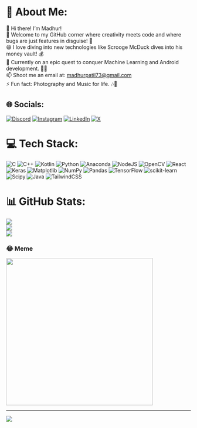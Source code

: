 # 💫 About Me:
👋 Hi there! I’m Madhur!<br>
🎉 Welcome to my GitHub corner where creativity meets code and where bugs are just features in disguise! 🐛<br>
😄 I love diving into new technologies like Scrooge McDuck dives into his money vault! 💰<br>
🌱 Currently on an epic quest to conquer Machine Learning and Android development. 🧙‍♂️<br>
📫 Shoot me an email at: madhurpatil73@gmail.com<br>
⚡ Fun fact: Photography and Music for life. 🎶📸<br>


## 🌐 Socials:
[![Discord](https://img.shields.io/badge/Discord-%237289DA.svg?logo=discord&logoColor=white)](https://discord.gg/madhurr) [![Instagram](https://img.shields.io/badge/Instagram-%23E4405F.svg?logo=Instagram&logoColor=white)](https://instagram.com/simply.madhur) [![LinkedIn](https://img.shields.io/badge/LinkedIn-%230077B5.svg?logo=linkedin&logoColor=white)](https://linkedin.com/in/madhurpatil) [![X](https://img.shields.io/badge/X-black.svg?logo=X&logoColor=white)](https://x.com/madhurboard) 

# 💻 Tech Stack:
![C](https://img.shields.io/badge/c-%2300599C.svg?style=for-the-badge&logo=c&logoColor=white) ![C++](https://img.shields.io/badge/c++-%2300599C.svg?style=for-the-badge&logo=c%2B%2B&logoColor=white) ![Kotlin](https://img.shields.io/badge/kotlin-%237F52FF.svg?style=for-the-badge&logo=kotlin&logoColor=white) ![Python](https://img.shields.io/badge/python-3670A0?style=for-the-badge&logo=python&logoColor=ffdd54) ![Anaconda](https://img.shields.io/badge/Anaconda-%2344A833.svg?style=for-the-badge&logo=anaconda&logoColor=white) ![NodeJS](https://img.shields.io/badge/node.js-6DA55F?style=for-the-badge&logo=node.js&logoColor=white) ![OpenCV](https://img.shields.io/badge/opencv-%23white.svg?style=for-the-badge&logo=opencv&logoColor=white) ![React](https://img.shields.io/badge/react-%2320232a.svg?style=for-the-badge&logo=react&logoColor=%2361DAFB) ![Keras](https://img.shields.io/badge/Keras-%23D00000.svg?style=for-the-badge&logo=Keras&logoColor=white) ![Matplotlib](https://img.shields.io/badge/Matplotlib-%23ffffff.svg?style=for-the-badge&logo=Matplotlib&logoColor=black) ![NumPy](https://img.shields.io/badge/numpy-%23013243.svg?style=for-the-badge&logo=numpy&logoColor=white) ![Pandas](https://img.shields.io/badge/pandas-%23150458.svg?style=for-the-badge&logo=pandas&logoColor=white) ![TensorFlow](https://img.shields.io/badge/TensorFlow-%23FF6F00.svg?style=for-the-badge&logo=TensorFlow&logoColor=white) ![scikit-learn](https://img.shields.io/badge/scikit--learn-%23F7931E.svg?style=for-the-badge&logo=scikit-learn&logoColor=white) ![Scipy](https://img.shields.io/badge/SciPy-%230C55A5.svg?style=for-the-badge&logo=scipy&logoColor=%white) ![Java](https://img.shields.io/badge/java-%23ED8B00.svg?style=for-the-badge&logo=openjdk&logoColor=white) ![TailwindCSS](https://img.shields.io/badge/tailwindcss-%2338B2AC.svg?style=for-the-badge&logo=tailwind-css&logoColor=white)
# 📊 GitHub Stats:
![](https://github-readme-stats.vercel.app/api?username=madhurboard&theme=dark&hide_border=true&include_all_commits=false&count_private=true)<br/>
![](https://github-readme-streak-stats.herokuapp.com/?user=madhurboard&theme=dark&hide_border=true)<br/>
![](https://github-readme-stats.vercel.app/api/top-langs/?username=madhurboard&theme=dark&hide_border=true&include_all_commits=false&count_private=true&layout=compact)

### 😂 Meme
<img src='https://memer-new.vercel.app/' style="height: 400px;"/>

---
[![](https://visitcount.itsvg.in/api?id=madhurboard&icon=0&color=6)](https://visitcount.itsvg.in)
